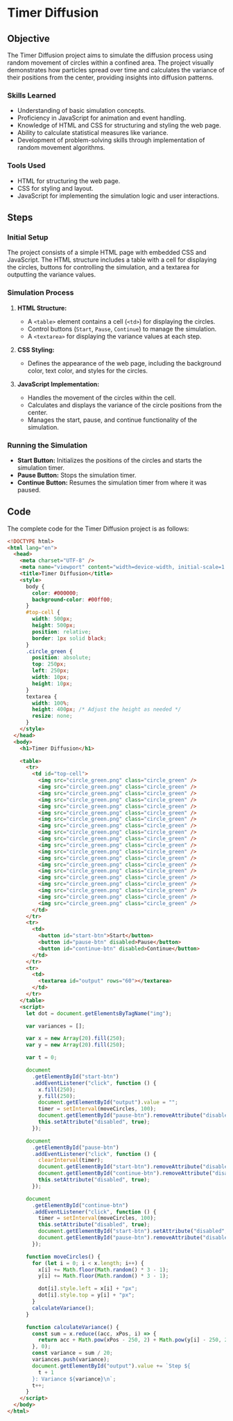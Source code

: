 # Timer Diffusion

## Objective

The Timer Diffusion project aims to simulate the diffusion process using random movement of circles within a confined area. The project visually demonstrates how particles spread over time and calculates the variance of their positions from the center, providing insights into diffusion patterns.

### Skills Learned

- Understanding of basic simulation concepts.
- Proficiency in JavaScript for animation and event handling.
- Knowledge of HTML and CSS for structuring and styling the web page.
- Ability to calculate statistical measures like variance.
- Development of problem-solving skills through implementation of random movement algorithms.

### Tools Used

- HTML for structuring the web page.
- CSS for styling and layout.
- JavaScript for implementing the simulation logic and user interactions.

## Steps

### Initial Setup

The project consists of a simple HTML page with embedded CSS and JavaScript. The HTML structure includes a table with a cell for displaying the circles, buttons for controlling the simulation, and a textarea for outputting the variance values.

### Simulation Process

1. **HTML Structure:**
    - A `<table>` element contains a cell (`<td>`) for displaying the circles.
    - Control buttons (`Start`, `Pause`, `Continue`) to manage the simulation.
    - A `<textarea>` for displaying the variance values at each step.

2. **CSS Styling:**
    - Defines the appearance of the web page, including the background color, text color, and styles for the circles.

3. **JavaScript Implementation:**
    - Handles the movement of the circles within the cell.
    - Calculates and displays the variance of the circle positions from the center.
    - Manages the start, pause, and continue functionality of the simulation.

### Running the Simulation

- **Start Button:** Initializes the positions of the circles and starts the simulation timer.
- **Pause Button:** Stops the simulation timer.
- **Continue Button:** Resumes the simulation timer from where it was paused.


## Code

The complete code for the Timer Diffusion project is as follows:

```html
<!DOCTYPE html>
<html lang="en">
  <head>
    <meta charset="UTF-8" />
    <meta name="viewport" content="width=device-width, initial-scale=1.0" />
    <title>Timer Diffusion</title>
    <style>
      body {
        color: #000000;
        background-color: #00ff00;
      }
      #top-cell {
        width: 500px;
        height: 500px;
        position: relative;
        border: 1px solid black;
      }
      .circle_green {
        position: absolute;
        top: 250px;
        left: 250px;
        width: 10px;
        height: 10px;
      }
      textarea {
        width: 100%;
        height: 400px; /* Adjust the height as needed */
        resize: none;
      }
    </style>
  </head>
  <body>
    <h1>Timer Diffusion</h1>

    <table>
      <tr>
        <td id="top-cell">
          <img src="circle_green.png" class="circle_green" />
          <img src="circle_green.png" class="circle_green" />
          <img src="circle_green.png" class="circle_green" />
          <img src="circle_green.png" class="circle_green" />
          <img src="circle_green.png" class="circle_green" />
          <img src="circle_green.png" class="circle_green" />
          <img src="circle_green.png" class="circle_green" />
          <img src="circle_green.png" class="circle_green" />
          <img src="circle_green.png" class="circle_green" />
          <img src="circle_green.png" class="circle_green" />
          <img src="circle_green.png" class="circle_green" />
          <img src="circle_green.png" class="circle_green" />
          <img src="circle_green.png" class="circle_green" />
          <img src="circle_green.png" class="circle_green" />
          <img src="circle_green.png" class="circle_green" />
          <img src="circle_green.png" class="circle_green" />
          <img src="circle_green.png" class="circle_green" />
          <img src="circle_green.png" class="circle_green" />
          <img src="circle_green.png" class="circle_green" />
          <img src="circle_green.png" class="circle_green" />
        </td>
      </tr>
      <tr>
        <td>
          <button id="start-btn">Start</button>
          <button id="pause-btn" disabled>Pause</button>
          <button id="continue-btn" disabled>Continue</button>
        </td>
      </tr>
      <tr>
        <td>
          <textarea id="output" rows="60"></textarea>
        </td>
      </tr>
    </table>
    <script>
      let dot = document.getElementsByTagName("img");

      var variances = [];

      var x = new Array(20).fill(250);
      var y = new Array(20).fill(250);

      var t = 0;

      document
        .getElementById("start-btn")
        .addEventListener("click", function () {
          x.fill(250);
          y.fill(250);
          document.getElementById("output").value = "";
          timer = setInterval(moveCircles, 100);
          document.getElementById("pause-btn").removeAttribute("disabled");
          this.setAttribute("disabled", true);
        });

      document
        .getElementById("pause-btn")
        .addEventListener("click", function () {
          clearInterval(timer);
          document.getElementById("start-btn").removeAttribute("disabled");
          document.getElementById("continue-btn").removeAttribute("disabled");
          this.setAttribute("disabled", true);
        });

      document
        .getElementById("continue-btn")
        .addEventListener("click", function () {
          timer = setInterval(moveCircles, 100);
          this.setAttribute("disabled", true);
          document.getElementById("start-btn").setAttribute("disabled", true);
          document.getElementById("pause-btn").removeAttribute("disabled");
        });

      function moveCircles() {
        for (let i = 0; i < x.length; i++) {
          x[i] += Math.floor(Math.random() * 3 - 1);
          y[i] += Math.floor(Math.random() * 3 - 1);

          dot[i].style.left = x[i] + "px";
          dot[i].style.top = y[i] + "px";
        }
        calculateVariance();
      }

      function calculateVariance() {
        const sum = x.reduce((acc, xPos, i) => {
          return acc + Math.pow(xPos - 250, 2) + Math.pow(y[i] - 250, 2);
        }, 0);
        const variance = sum / 20;
        variances.push(variance);
        document.getElementById("output").value += `Step ${
          t + 1
        }: Variance ${variance}\n`;
        t++;
      }
    </script>
  </body>
</html>
